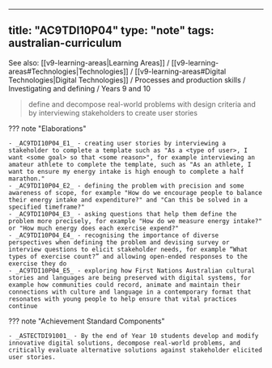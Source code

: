 
---
title: "AC9TDI10P04"
type: "note"
tags: australian-curriculum
---

See also: [[v9-learning-areas|Learning Areas]] / [[v9-learning-areas#Technologies|Technologies]] / [[v9-learning-areas#Digital Technologies|Digital Technologies]] / Processes and production skills / Investigating and defining / Years 9 and 10

> define and decompose real-world problems with design criteria and by interviewing stakeholders to create user stories

??? note "Elaborations"

	- _AC9TDI10P04_E1_ - creating user stories by interviewing a stakeholder to complete a template such as "As a <type of user>, I want <some goal> so that <some reason>", for example interviewing an amateur athlete to complete the template, such as "As an athlete, I want to ensure my energy intake is high enough to complete a half marathon."
	- _AC9TDI10P04_E2_ - defining the problem with precision and some awareness of scope, for example "How do we encourage people to balance their energy intake and expenditure?" and "Can this be solved in a specified timeframe?"
	- _AC9TDI10P04_E3_ - asking questions that help them define the problem more precisely, for example "How do we measure energy intake?" or "How much energy does each exercise expend?"
	- _AC9TDI10P04_E4_ - recognising the importance of diverse perspectives when defining the problem and devising survey or interview questions to elicit stakeholder needs, for example “What types of exercise count?” and allowing open-ended responses to the exercise they do
	- _AC9TDI10P04_E5_ - exploring how First Nations Australian cultural stories and languages are being preserved with digital systems, for example how communities could record, animate and maintain their connections with culture and language in a contemporary format that resonates with young people to help ensure that vital practices continue
??? note "Achievement Standard Components"

	- _ASTECTDI91001_ - By the end of Year 10 students develop and modify innovative digital solutions, decompose real-world problems, and critically evaluate alternative solutions against stakeholder elicited user stories.

[//begin]: # "Autogenerated link references for markdown compatibility"
[v9-learning-areas]: ..%2Fv9-learning-areas "Learning Areas"
[//end]: # "Autogenerated link references" 
